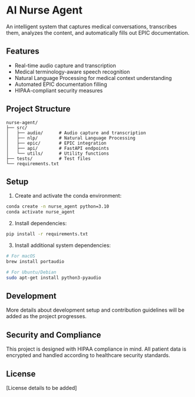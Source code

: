 # AI Nurse Agent

An intelligent system that captures medical conversations, transcribes them, analyzes the content, and automatically fills out EPIC documentation.

## Features

- Real-time audio capture and transcription
- Medical terminology-aware speech recognition
- Natural Language Processing for medical context understanding
- Automated EPIC documentation filling
- HIPAA-compliant security measures

## Project Structure

```
nurse-agent/
├── src/
│   ├── audio/      # Audio capture and transcription
│   ├── nlp/        # Natural Language Processing
│   ├── epic/       # EPIC integration
│   ├── api/        # FastAPI endpoints
│   └── utils/      # Utility functions
├── tests/          # Test files
└── requirements.txt
```

## Setup

1. Create and activate the conda environment:
```bash
conda create -n nurse_agent python=3.10
conda activate nurse_agent
```

2. Install dependencies:
```bash
pip install -r requirements.txt
```

3. Install additional system dependencies:
```bash
# For macOS
brew install portaudio

# For Ubuntu/Debian
sudo apt-get install python3-pyaudio
```

## Development

More details about development setup and contribution guidelines will be added as the project progresses.

## Security and Compliance

This project is designed with HIPAA compliance in mind. All patient data is encrypted and handled according to healthcare security standards.

## License

[License details to be added] 